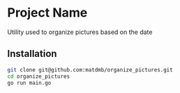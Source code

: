 # Project Name

Utility used to organize pictures based on the date

## Installation

```bash
git clone git@github.com:matdmb/organize_pictures.git
cd organize_pictures
go run main.go